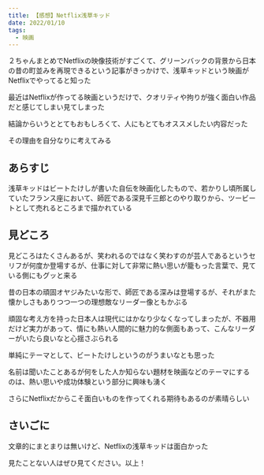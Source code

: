 ```yaml
---
title: 【感想】Netflix浅草キッド
date: 2022/01/10
tags:
  - 映画
---
```


２ちゃんまとめでNetflixの映像技術がすごくて、グリーンバックの背景から日本の昔の町並みを再現できるという記事がきっかけで、浅草キッドという映画がNetflixでやってると知った

最近はNetflixが作ってる映画というだけで、クオリティや拘りが強く面白い作品だと感じてしまい見てしまった

結論からいうととてもおもしろくて、人にもとてもオススメしたい内容だった

その理由を自分なりに考えてみる

## あらすじ

浅草キッドはビートたけしが書いた自伝を映画化したもので、若かりし頃所属していたフランス座において、師匠である深見千三郎とのやり取りから、ツービートとして売れるところまで描かれている

## 見どころ

見どころはたくさんあるが、笑われるのではなく笑わすのが芸人であるというセリフが何度か登場するが、仕事に対して非常に熱い思いが籠もった言葉で、見ている側にもグッと来る

昔の日本の頑固オヤジみたいな形で、師匠である深みは登場するが、それがまた懐かしさもありつつ一つの理想敵なリーダー像ともかぶる

頑固な考え方を持った日本人は現代にはかなり少なくなってしまったが、不器用だけど実力があって、情にも熱い人間的に魅力的な側面もあって、こんなリーダーがいたら良いなと心揺さぶられる

単純にテーマとして、ビートたけしというのがうまいなとも思った

名前は聞いたことあるが何をした人か知らない題材を映画などのテーマにするのは、熱い思いや成功体験という部分に興味も湧く

さらにNetflixだからこそ面白いものを作ってくれる期待もあるのが素晴らしい

## さいごに

文章的にまとまりは無いけど、Netflixの浅草キッドは面白かった

見たことない人はぜひ見てください。以上！
